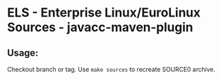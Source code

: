 # ELS - Enterprise Linux/EuroLinux Sources - javacc-maven-plugin
 
## Usage:
  Checkout branch or tag. Use `make sources` to recreate  SOURCE0 archive.
